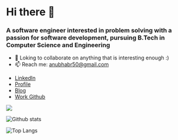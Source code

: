 #  Hi there 👋
<h3> A software engineer interested in problem solving with a passion for software development, pursuing B.Tech in Computer Science and Engineering </h3>

- 👯 Loking to collaborate on anything that is interesting enough :)
- 📫 Reach me: anubhabr50@gmail.com
* [LinkedIn](https://www.linkedin.com/in/anubhabpatnaik0530/) 
* [Profile](https://anubhavp.me)
* [Blog](https://anubhavp.me/blog)
* [Work Github](https://www.github.com/anubhab-patnaik)

<img src="https://komarev.com/ghpvc/?username=codebotx">

![Github stats](https://github-readme-stats.vercel.app/api?username=codebotx&layout=compact&hide=html&theme=graywhite)

![Top Langs](https://github-readme-stats.vercel.app/api/top-langs/?username=codebotx&layout=compact&theme=graywhite)
